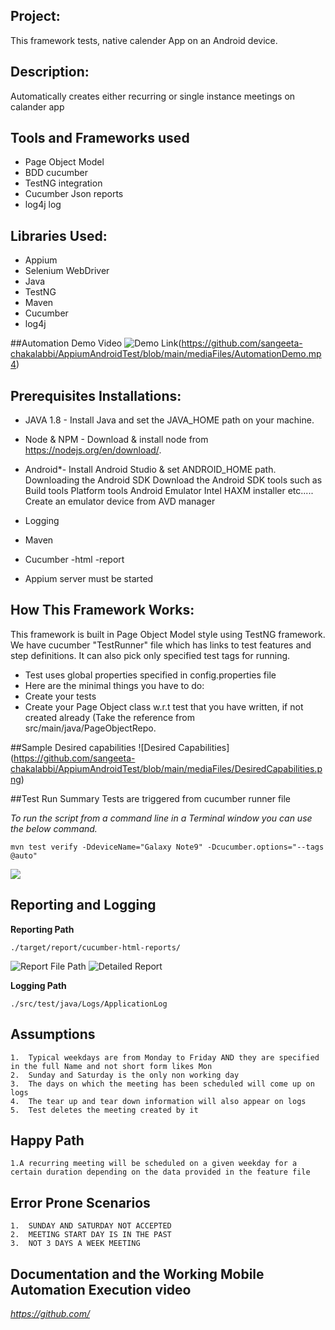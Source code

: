 ## Project:
This framework tests, native calender App on an Android device.

## Description:
Automatically creates either recurring or single instance meetings on calander app

## Tools and Frameworks used

* Page Object Model
* BDD cucumber
* TestNG integration
* Cucumber Json reports
* log4j log

## Libraries Used:

* Appium
* Selenium WebDriver
* Java
* TestNG 
* Maven
* Cucumber
* log4j

##Automation Demo Video
![Demo Link](https://github.com/sangeeta-chakalabbi/AppiumAndroidTest/blob/main/mediaFiles/WorkShopMeeting.jpeg)(https://github.com/sangeeta-chakalabbi/AppiumAndroidTest/blob/main/mediaFiles/AutomationDemo.mp4)


## Prerequisites Installations:

* JAVA 1.8 - Install Java and set the JAVA_HOME path on your machine.

* Node & NPM - Download & install node from https://nodejs.org/en/download/.

* Android*- Install Android Studio & set ANDROID_HOME path.
		Downloading the Android SDK
		Download the Android SDK tools such as
		Build tools
		Platform tools
		Android Emulator
		Intel HAXM installer etc.....
		Create an emulator device from AVD manager
* Logging
* Maven
* Cucumber -html -report
* Appium server must be started


## How This Framework Works:

This framework is built in Page Object Model style using TestNG framework.
We have cucumber "TestRunner" file which has links to test features and step definitions.
It can also pick only specified test tags for running.
* Test uses global properties specified in config.properties file
* Here are the minimal things you have to do:
* Create your tests
* Create your Page Object class w.r.t test that you have written, if not created already (Take the reference from src/main/java/PageObjectRepo.

##Sample Desired capabilities
![Desired Capabilities] (https://github.com/sangeeta-chakalabbi/AppiumAndroidTest/blob/main/mediaFiles/DesiredCapabilities.png)

##Test Run Summary
Tests are triggered from cucumber runner file

*To run the script from a command line in a Terminal window you can use the below command.*
```
mvn test verify -DdeviceName="Galaxy Note9" -Dcucumber.options="--tags @auto"
```

![](https://github.com/sangeeta-chakalabbi/AppiumAndroidTest/blob/main/mediaFiles/testSummary.png)

## Reporting and Logging
**Reporting Path**
```
./target/report/cucumber-html-reports/
```

![Report File Path](https://github.com/sangeeta-chakalabbi/AppiumAndroidTest/blob/main/mediaFiles/Cucumber%20Reports.png)
![Detailed Report](https://github.com/sangeeta-chakalabbi/AppiumAndroidTest/blob/main/mediaFiles/DetailedReport.png)

**Logging Path**
```
./src/test/java/Logs/ApplicationLog
```



## Assumptions

```
1.	Typical weekdays are from Monday to Friday AND they are specified in the full Name and not short form likes Mon 
2.	Sunday and Saturday is the only non working day
3.	The days on which the meeting has been scheduled will come up on logs
4.	The tear up and tear down information will also appear on logs
5.	Test deletes the meeting created by it
```

## Happy Path

```
1.A recurring meeting will be scheduled on a given weekday for a certain duration depending on the data provided in the feature file
```


## Error Prone Scenarios

```
1. 	SUNDAY AND SATURDAY NOT ACCEPTED
2. 	MEETING START DAY IS IN THE PAST
3. 	NOT 3 DAYS A WEEK MEETING

```

## Documentation and the Working Mobile Automation Execution video

*https://github.com/*


